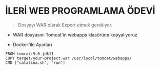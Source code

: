# İLERİ WEB PROGRAMLAMA ÖDEVİ 

> Dosyayı WAR olarak Export etmek gerekiyor.
  - WAR dosyasını Tomcat'in webapps klasörüne kopyalıyoruz

- Dockerfile Ayarları
````
FROM tomcat:9.0-jdk11
COPY target/your-project.war /usr/local/tomcat/webapps/
CMD ["catalina.sh", "run"]
````


